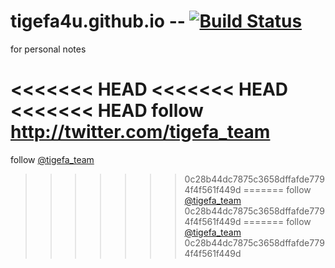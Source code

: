 tigefa4u.github.io -- [![Build Status](https://travis-ci.org/tigefa4u/tigefa4u.github.io.png)](https://travis-ci.org/tigefa4u/tigefa4u.github.io)
==================

for personal notes

<<<<<<< HEAD
<<<<<<< HEAD
<<<<<<< HEAD
follow http://twitter.com/tigefa_team
=======
follow [@tigefa_team](http://twitter.com/tigefa_team)
>>>>>>> 0c28b44dc7875c3658dffafde7794f4f561f449d
=======
follow [@tigefa_team](http://twitter.com/tigefa_team)
>>>>>>> 0c28b44dc7875c3658dffafde7794f4f561f449d
=======
follow [@tigefa_team](http://twitter.com/tigefa_team)
>>>>>>> 0c28b44dc7875c3658dffafde7794f4f561f449d
